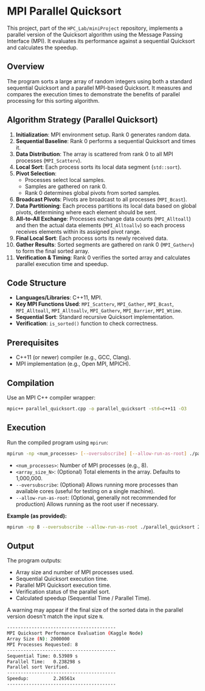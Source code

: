 # MPI Parallel Quicksort

This project, part of the `HPC_Lab/miniProject` repository, implements a parallel version of the Quicksort algorithm using the Message Passing Interface (MPI). It evaluates its performance against a sequential Quicksort and calculates the speedup.

## Overview

The program sorts a large array of random integers using both a standard sequential Quicksort and a parallel MPI-based Quicksort. It measures and compares the execution times to demonstrate the benefits of parallel processing for this sorting algorithm.

## Algorithm Strategy (Parallel Quicksort)

1.  **Initialization**: MPI environment setup. Rank 0 generates random data.
2.  **Sequential Baseline**: Rank 0 performs a sequential Quicksort and times it.
3.  **Data Distribution**: The array is scattered from rank 0 to all MPI processes (`MPI_Scatterv`).
4.  **Local Sort**: Each process sorts its local data segment (`std::sort`).
5.  **Pivot Selection**:
    *   Processes select local samples.
    *   Samples are gathered on rank 0.
    *   Rank 0 determines global pivots from sorted samples.
6.  **Broadcast Pivots**: Pivots are broadcast to all processes (`MPI_Bcast`).
7.  **Data Partitioning**: Each process partitions its local data based on global pivots, determining where each element should be sent.
8.  **All-to-All Exchange**: Processes exchange data counts (`MPI_Alltoall`) and then the actual data elements (`MPI_Alltoallv`) so each process receives elements within its assigned pivot range.
9.  **Final Local Sort**: Each process sorts its newly received data.
10. **Gather Results**: Sorted segments are gathered on rank 0 (`MPI_Gatherv`) to form the final sorted array.
11. **Verification & Timing**: Rank 0 verifies the sorted array and calculates parallel execution time and speedup.

## Code Structure

*   **Languages/Libraries**: C++11, MPI.
*   **Key MPI Functions Used**: `MPI_Scatterv`, `MPI_Gather`, `MPI_Bcast`, `MPI_Alltoall`, `MPI_Alltoallv`, `MPI_Gatherv`, `MPI_Barrier`, `MPI_Wtime`.
*   **Sequential Sort**: Standard recursive Quicksort implementation.
*   **Verification**: `is_sorted()` function to check correctness.

## Prerequisites

*   C++11 (or newer) compiler (e.g., GCC, Clang).
*   MPI implementation (e.g., Open MPI, MPICH).

## Compilation

Use an MPI C++ compiler wrapper:

```bash
mpic++ parallel_quicksort.cpp -o parallel_quicksort -std=c++11 -O3
```

## Execution

Run the compiled program using `mpirun`:

```bash
mpirun -np <num_processes> [--oversubscribe] [--allow-run-as-root] ./parallel_quicksort <array_size_N>
```

*   `<num_processes>`: Number of MPI processes (e.g., 8).
*   `<array_size_N>`: (Optional) Total elements in the array. Defaults to 1,000,000.
*   `--oversubscribe`: (Optional) Allows running more processes than available cores (useful for testing on a single machine).
*   `--allow-run-as-root`: (Optional, generally not recommended for production) Allows running as the root user if necessary.

**Example (as provided):**

```bash
mpirun -np 8 --oversubscribe --allow-run-as-root ./parallel_quicksort 2000000
```

## Output

The program outputs:
*   Array size and number of MPI processes used.
*   Sequential Quicksort execution time.
*   Parallel MPI Quicksort execution time.
*   Verification status of the parallel sort.
*   Calculated speedup (Sequential Time / Parallel Time).

A warning may appear if the final size of the sorted data in the parallel version doesn't match the input size `N`.

```bash
----------------------------------------
MPI Quicksort Performance Evaluation (Kaggle Node)
Array Size (N): 2000000
MPI Processes Requested: 8
----------------------------------------
Sequential Time: 0.53989 s
Parallel Time:   0.238298 s
Parallel sort Verified.
----------------------------------------
Speedup:         2.26561x
----------------------------------------
```